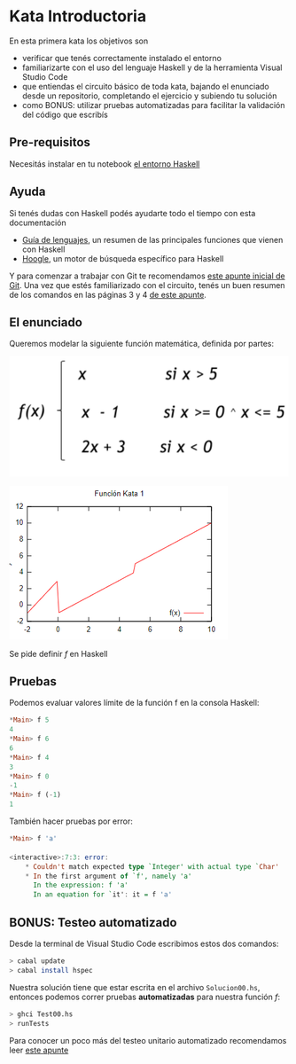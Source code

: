 # Kata Introductoria

En esta primera kata los objetivos son

- verificar que tenés correctamente instalado el entorno
- familiarizarte con el uso del lenguaje Haskell y de la herramienta Visual Studio Code
- que entiendas el circuito básico de toda kata, bajando el enunciado desde un repositorio, completando el ejercicio y subiendo tu solución
- como BONUS: utilizar pruebas automatizadas para facilitar la validación del código que escribís

## Pre-requisitos

Necesitás instalar en tu notebook [el entorno Haskell](https://github.com/pdep-utn/enunciados-miercoles-noche/blob/master/pages/entorno-haskell.md)

## Ayuda

Si tenés dudas con Haskell podés ayudarte todo el tiempo con esta documentación

- [Guía de lenguajes](https://docs.google.com/document/d/1oJ-tyQJoBtJh0kFcsV9wSUpgpopjGtoyhJdPUdjFIJQ/edit?usp=sharing), un resumen de las principales funciones que vienen con Haskell
- [Hoogle](https://www.haskell.org/hoogle/), un motor de búsqueda específico para Haskell

Y para comenzar a trabajar con Git te recomendamos [este apunte inicial de Git](https://docs.google.com/document/d/1ozqfYCwt-37stynmgAd5wJlNOFKWYQeIZoeqXpAEs0I/edit). Una vez que estés familiarizado con el circuito, tenés un buen resumen de los comandos en las páginas 3 y 4 [de este apunte](https://docs.google.com/document/d/147cqUY86wWVoJ86Ce0NoX1R78CwoCOGZtF7RugUvzFg/edit#).

## El enunciado

Queremos modelar la siguiente función matemática, definida por partes:

![image](images/definicionFuncion.png)

![image](images/graficoFuncion.png)

Se pide definir _f_ en Haskell

## Pruebas

Podemos evaluar valores límite de la función f en la consola Haskell:

```hs
*Main> f 5
4
*Main> f 6
6
*Main> f 4
3
*Main> f 0
-1
*Main> f (-1)
1
```

También hacer pruebas por error:

```hs
*Main> f 'a'

<interactive>:7:3: error:
    * Couldn't match expected type `Integer' with actual type `Char'
    * In the first argument of `f', namely 'a'
      In the expression: f 'a'
      In an equation for `it': it = f 'a'
```

## BONUS: Testeo automatizado

Desde la terminal de Visual Studio Code escribimos estos dos comandos:

```bash
> cabal update
> cabal install hspec
```

Nuestra solución tiene que estar escrita en el archivo `Solucion00.hs`, entonces podemos correr pruebas **automatizadas** para nuestra función _f_:

```bash
> ghci Test00.hs
> runTests
```

Para conocer un poco más del testeo unitario automatizado recomendamos leer [este apunte](https://docs.google.com/document/d/17EPSZSw7oY_Rv2VjEX2kMZDFklMOcDVVxyve9HSG0mE/edit#)